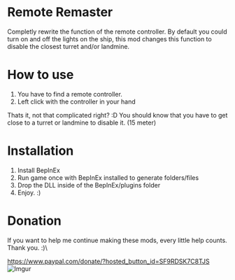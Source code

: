# Remote Remaster
Completly rewrite the function of the remote controller.
By default you could turn on and off the lights on the ship, this mod
changes this function to disable the closest turret and/or landmine.

# How to use
1. You have to find a remote controller.
2. Left click with the controller in your hand

Thats it, not that complicated right? :D
You should know that you have to get close to a turret or landmine to disable it.
(15 meter)

# Installation
1. Install BepInEx
2. Run game once with BepInEx installed to generate folders/files
3. Drop the DLL inside of the BepInEx/plugins folder
4. Enjoy. :)

# Donation
If you want to help me continue making these mods, every little help counts. Thank you. :)\

https://www.paypal.com/donate/?hosted_button_id=SF9RDSK7C8TJS \
![Imgur](https://i.imgur.com/rr3i9bv.png)